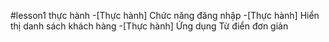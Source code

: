 #lesson1 thực hành
-[Thực hành] Chức năng đăng nhập
-[Thực hành] Hiển thị danh sách khách hàng
-[Thực hành] Ứng dụng Từ điển đơn giản